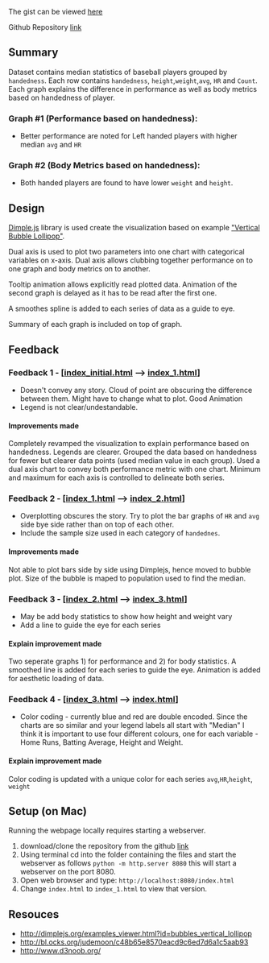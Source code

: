 The gist can be viewed [here](http://bl.ocks.org/bibinmjose/465959c52fbc7f9b5ff58b60f4d19fa6)

Github Repository [link](https://github.com/bibinmjose/baseball_d3)

## Summary

Dataset contains median statistics of baseball players grouped by `handedness`. Each row contains `handedness`, `height`,`weight`,`avg`, `HR` and `Count`. Each graph explains the difference in performance as well as body metrics based on handedness of player.

### Graph #1 (Performance based on handedness):
* Better performance are noted for Left handed players with higher median `avg` and `HR`

### Graph #2 (Body Metrics based on handedness):
* Both handed players are found to have lower `weight` and `height`.

## Design

[Dimple.js](http://dimplejs.org/) library is used create the visualization based on example ["Vertical Bubble Lollipop"](http://dimplejs.org/examples_viewer.html?id=bubbles_vertical_lollipop).

Dual axis is used to plot two parameters into one chart with categorical variables on x-axis. Dual axis allows clubbing together performance on to one graph and body metrics on to another.

Tooltip animation allows explicitly read plotted data. Animation of the second graph is delayed as it has to be read after the first one.

A smoothes spline is added to each series of data as a guide to eye.

Summary of each graph is included on top of graph.


## Feedback

### Feedback 1 - [[index\_initial.html](http://bl.ocks.org/bibinmjose/raw/d9db996f2c13e6ec5af92aed8c60e24b/) --> [index\_1.html](http://bl.ocks.org/bibinmjose/57898f960e99190f902ea7c774df2439#file-index-html)]
* Doesn't convey any story. Cloud of point are obscuring the difference between them.  Might have to change what to plot. Good Animation
* Legend is not clear/undestandable.
#### Improvements made
Completely revamped the visualization to explain performance based on handedness. Legends are clearer. Grouped the data based on handedness for fewer but clearer data points (used median value in each group). Used a dual axis chart to convey both performance metric with one chart. Minimum and maximum for each axis is controlled to delineate both series.

### Feedback 2 - [[index\_1.html](http://bl.ocks.org/bibinmjose/57898f960e99190f902ea7c774df2439#file-index-html) --> [index\_2.html](http://bl.ocks.org/bibinmjose/eef59f1fb00a05fb05b01c4db29d93ca)]
* Overplotting obscures the story. Try to plot the bar graphs of `HR` and `avg` side bye side rather than on top of each other.
* Include the sample size used in each category of `handednes`.
#### Improvements made
Not able to plot bars side by side using Dimplejs, hence moved to bubble plot. Size of the bubble is maped to population used to find the median.

### Feedback 3 - [[index\_2.html](http://bl.ocks.org/bibinmjose/eef59f1fb00a05fb05b01c4db29d93ca) --> [index\_3.html](http://bl.ocks.org/bibinmjose/raw/41871e73f032953fcba0bc18cbf4c912)]
* May be add body statistics to show how height and weight vary
* Add a line to guide the eye for each series 
#### Explain improvement made
Two seperate graphs 1) for performance and 2) for body statistics.
A smoothed line is added for each series to guide the eye.
Animation is added for aesthetic loading of data.

### Feedback 4 - [[index\_3.html](http://bl.ocks.org/bibinmjose/raw/41871e73f032953fcba0bc18cbf4c912) --> [index.html](http://bl.ocks.org/bibinmjose/465959c52fbc7f9b5ff58b60f4d19fa6)]
* Color coding - currently blue and red are double encoded. Since the charts are so similar and your legend labels all start with "Median" I think it is important to use four different colours, one for each variable - Home Runs, Batting Average, Height and Weight.
 
#### Explain improvement made
Color coding is updated with a unique color for each series `avg`,`HR`,`height`, `weight`

## Setup (on Mac)

Running the webpage locally requires starting a webserver. 

1. download/clone the repository from the github [link](https://github.com/bibinmjose/baseball_d3)
2. Using terminal cd into the folder containing the files and start the webserver as follows
		`python -m http.server 8080`
	this will start a webserver on the port 8080.
3. Open web browser and type:
		`http://localhost:8080/index.html`
4. Change `index.html` to `index_1.html` to view that version.

## Resouces

* http://dimplejs.org/examples_viewer.html?id=bubbles_vertical_lollipop
* http://bl.ocks.org/judemoon/c48b65e8570eacd9c6ed7d6a1c5aab93
* http://www.d3noob.org/
